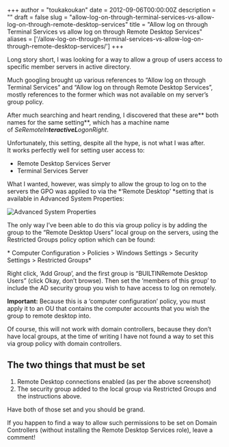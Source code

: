 +++
author = "toukakoukan"
date = 2012-09-06T00:00:00Z
description = ""
draft = false
slug = "allow-log-on-through-terminal-services-vs-allow-log-on-through-remote-desktop-services"
title = "Allow log on through Terminal Services vs allow log on through Remote Desktop Services"
aliases = ['/allow-log-on-through-terminal-services-vs-allow-log-on-through-remote-desktop-services/']
+++

Long story short, I was looking for a way to allow a group of users access to specific member servers in active directory.

Much googling brought up various references to “Allow log on through Terminal Services” and “Allow log on through Remote Desktop Services”, mostly references to the former which was not available on my server’s group policy.

After much searching and heart rending, I discovered that these are** both names for the same setting**, which has a machine name of *SeRemoteIn**teractiveL**ogonRight*.

Unfortunately, this setting, despite all the hype, is not what I was after.  
 It works perfectly well for setting user access to:

- Remote Desktop Services Server
- Terminal Services Server

What I wanted, however, was simply to allow the group to log on to the servers the GPO was applied to via the *‘Remote Desktop’ *setting that is available in Advanced System Properties:

![Advanced System Properties](/images/2012/09/remote-desktop-advanced-system-properties1.gif)

The only way I’ve been able to do this via group policy is by adding the group to the “Remote Desktop Users” local group on the servers, using the Restricted Groups policy option which can be found:

* Computer Configuration > Policies > Windows Settings > Security Settings > Restricted Groups*

Right click, ‘Add Group’, and the first group is “BUILTINRemote Desktop Users” (click Okay, don’t browse). Then set the ‘members of this group’ to include the AD security group you wish to have access to log on remotely.

**Important:** Because this is a ‘computer configuration’ policy, you must apply it to an OU that contains the computer accounts that you wish the group to remote desktop into.

Of course, this will not work with domain controllers, because they don’t have local groups, at the time of writing I have not found a way to set this via group policy with domain controllers.


## **The two things that must be set**

1. Remote Desktop connections enabled (as per the above screenshot)
2. The security group added to the local group via Restricted Groups and the instructions above.

Have both of those set and you should be grand.

If you happen to find a way to allow such permissions to be set on Domain Controllers (without installing the Remote Desktop Services role), leave a comment!


#

